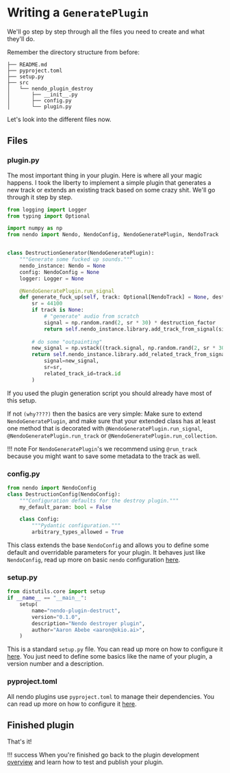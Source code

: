 # Writing a `GeneratePlugin`

We'll go step by step through all the files you need to create and what they'll do.

Remember the directory structure from before:

```shell
├── README.md
├── pyproject.toml
├── setup.py
├── src
│   └── nendo_plugin_destroy
│       ├── __init__.py
│       ├── config.py
│       └── plugin.py
```

Let's look into the different files now.

## Files

### plugin.py

The most important thing in your plugin. Here is where all your magic happens.
I took the liberty to implement a simple plugin that generates a new track or extends an existing track
based on some crazy shit.
We'll go through it step by step.

```python
from logging import Logger
from typing import Optional

import numpy as np
from nendo import Nendo, NendoConfig, NendoGeneratePlugin, NendoTrack


class DestructionGenerator(NendoGeneratePlugin):
    """Generate some fucked up sounds."""
    nendo_instance: Nendo = None
    config: NendoConfig = None
    logger: Logger = None

    @NendoGeneratePlugin.run_signal
    def generate_fuck_up(self, track: Optional[NendoTrack] = None, destruction_factor: float = 0.2) -> NendoTrack:
        sr = 44100
        if track is None:
            # "generate" audio from scratch
            signal = np.random.rand(2, sr * 30) * destruction_factor
            return self.nendo_instance.library.add_track_from_signal(signal=signal, sr=sr)
        
        # do some "outpainting"
        new_signal = np.vstack((track.signal, np.random.rand(2, sr * 30)))
        return self.nendo_instance.library.add_related_track_from_signal(
            signal=new_signal,
            sr=sr,
            related_track_id=track.id
        )
```

If you used the plugin generation script you should already have most of this setup. 

If not `(why????)` then the basics are very simple: 
Make sure to extend `NendoGeneratePlugin`, and make sure that your extended class has at least
one method that is decorated with `@NendoGeneratePlugin.run_signal`, `@NendoGeneratePlugin.run_track` 
or `@NendoGeneratePlugin.run_collection`.

!!! note
    For `NendoGeneratePlugin`'s we recommend using `@run_track` 
    because you might want to save some metadata to the track as well.


### config.py
```python
from nendo import NendoConfig
class DestructionConfig(NendoConfig):
    """Configuration defaults for the destroy plugin."""
    my_default_param: bool = False

    class Config:
        """Pydantic configuration."""
        arbitrary_types_allowed = True
```

This class extends the base `NendoConfig` and allows you to define some default and overridable parameters for your plugin.
It behaves just like `NendoConfig`, read up more on basic `nendo` configuration [here](../usage/config.md).

### setup.py

```python
from distutils.core import setup
if __name__ == "__main__":
    setup(
        name="nendo-plugin-destruct",
        version="0.1.0",
        description="Nendo destroyer plugin",
        author="Aaron Abebe <aaron@okio.ai>",
    )
```

This is a standard `setup.py` file.
You can read up more on how to configure it [here](https://packaging.python.org/tutorials/packaging-projects/).
You just need to define some basics like the name of your plugin, a version number and a description.

### pyproject.toml

All nendo plugins use `pyproject.toml` to manage their dependencies.
You can read up more on how to configure it [here](https://packaging.python.org/tutorials/packaging-projects/).

## Finished plugin

That's it!

!!! success
    When you're finished go back to the plugin development [overview](plugindev.md#running-a-plugin)
    and learn how to test and publish your plugin.


